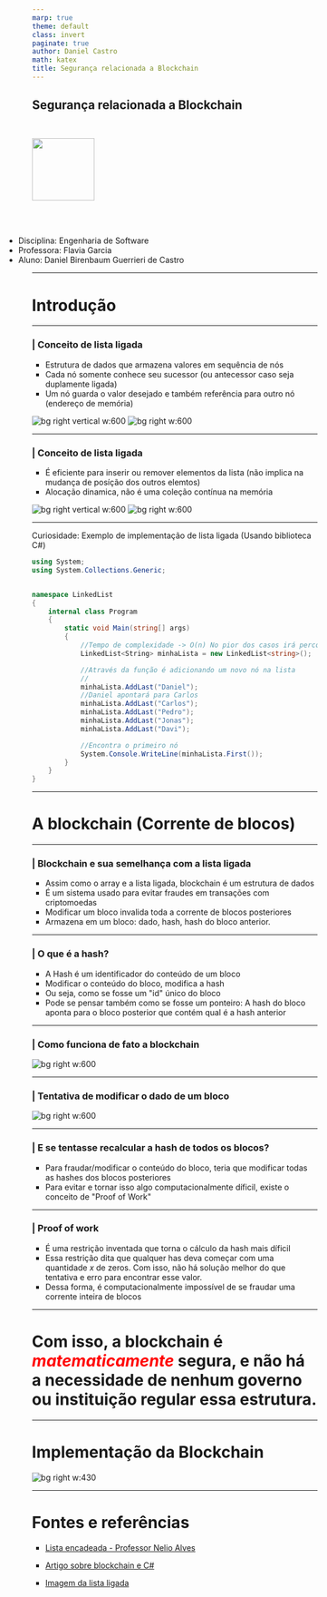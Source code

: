 ```yaml
---
marp: true
theme: default
class: invert
paginate: true
author: Daniel Castro
math: katex
title: Segurança relacionada a Blockchain
---
```


## Segurança relacionada a Blockchain

<span><img src="../../images/icons/csharp.png" height="110in" style="margin-top: 0.3in"></span>

<br></br>

<p>
<ul style="margin-left: -0.5in">
    <li>Disciplina: Engenharia de Software
    <li>Professora: Flavia Garcia
    <li>Aluno: Daniel Birenbaum Guerrieri de Castro
<ul>
</p>

---

# **Introdução**

---

### | Conceito de lista ligada

- Estrutura de dados que armazena valores em sequência de nós
- Cada nó somente conhece seu sucessor (ou antecessor caso seja duplamente ligada)
- Um nó guarda o valor desejado e também referência para outro nó (endereço de memória)

![bg right vertical w:600 ](../../images/linked-listpng.png)
![bg right w:600 ](../../images/doubly-linked-listpng.png)

---

### | Conceito de lista ligada

- É eficiente para inserir ou remover elementos da lista (não implica na mudança de posíção dos outros elemtos)
- Alocação dinamica, não é uma coleção contínua na memória

![bg right vertical w:600 ](../../images/linked-listpng.png)
![bg right w:600 ](../../images/doubly-linked-listpng.png)

---

Curiosidade: Exemplo de implementação de lista ligada (Usando biblioteca C#)

```c#
using System;
using System.Collections.Generic;


namespace LinkedList
{
    internal class Program
    {
        static void Main(string[] args)
        {
            //Tempo de complexidade -> O(n) No pior dos casos irá percorrer os n elmentos para encontrar o elemento desejado.
            LinkedList<String> minhaLista = new LinkedList<string>();

            //Através da função é adicionando um novo nó na lista
            //
            minhaLista.AddLast("Daniel");
            //Daniel apontará para Carlos
            minhaLista.AddLast("Carlos");
            minhaLista.AddLast("Pedro");
            minhaLista.AddLast("Jonas");
            minhaLista.AddLast("Davi");

            //Encontra o primeiro nó
            System.Console.WriteLine(minhaLista.First());
        }
    }
}
```

---

# **A blockchain (Corrente de blocos)**

---

### | Blockchain e sua semelhança com a lista ligada

- Assim como o array e a lista ligada, blockchain é um estrutura de dados
- É um sistema usado para evitar fraudes em transações com criptomoedas
- Modificar um bloco invalida toda a corrente de blocos posteriores
- Armazena em um bloco: dado, hash, hash do bloco anterior.

---

### | O que é a hash?

- A Hash é um identificador do conteúdo de um bloco
- Modificar o conteúdo do bloco, modifica a hash
- Ou seja, como se fosse um "id" único do bloco
- Pode se pensar também como se fosse um ponteiro: A hash do bloco aponta para o bloco posterior que contém qual é a hash anterior

---

### | Como funciona de fato a blockchain

![bg right w:600](../../images/blockchain.png)

---

### | Tentativa de modificar o dado de um bloco

![bg right w:600](../../images/invalid-blockchain.png)

---

### | E se tentasse recalcular a hash de todos os blocos?

- Para fraudar/modificar o conteúdo do bloco, teria que modificar todas as hashes dos blocos posteriores
- Para evitar e tornar isso algo computacionalmente díficil, existe o conceito de "Proof of Work"

---

### | Proof of work

- É uma restrição inventada que torna o cálculo da hash mais díficil
- Essa restrição dita que qualquer has deva começar com uma quantidade _x_ de zeros. Com isso, não há solução melhor do que tentativa e erro para encontrar esse valor.
- Dessa forma, é computacionalmente impossível de se fraudar uma corrente inteira de blocos

---

# Com isso, a blockchain é <f style="color: red">_matematicamente_</f> segura, e não há a necessidade de nenhum governo ou instituição regular essa estrutura.

---

# **Implementação da Blockchain**

![bg right w:430](../../images/icons/csharp.png)

---

# Fontes e referências

- [Lista encadeada - Professor Nelio Alves ](https://www.youtube.com/live/wRXdDK3zGZs?si=Vh0e4pmltt6sNVms)

- [Artigo sobre blockchain e C#](https://towardsdatascience.com/blockchain-explained-using-c-implementation-fb60f29b9f07)
- [Imagem da lista ligada](https://www.geeksforgeeks.org/types-of-linked-list/)
